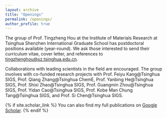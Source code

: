```yaml
---
layout: archive
title: "Openings"
permalink: /openings/
author_profile: true
---
```


The group of Prof. Tingzheng Hou at the Institute of Materials Research at Tsinghua Shenzhen International Graduate School has postdoctoral positions available (year-round). We ask those interested to send their curriculum vitae, cover letter, and references to [tingzhenghou@sz.tsinghua.edu.cn](mailto:tingzhenghou@sz.tsinghua.edu.cn).

Collaborations with leading scientists in the field are encouraged. The group involves with co-funded research projects with Prof. Feiyu Kang@Tsinghua SIGS, Prof. Qiang Zhang@Tsinghua ChemE, Prof. Yanbing He@Tsinghua SIGS, Prof. Shixi Zhao@Tsinghua SIGS, Prof. Guangmin Zhou@Tsinghua SIGS, Prof. Yidan Cao@Tsinghua SIGS, Prof. Kobe Man Chung Tang@Tsinghua SIGS, and Prof. Si Chen@Tsinghua SIGS.


{% if site.scholar_link %}
  You can also find my full publications on <a href="{{site.scholar_link}}" target="_blank">Google Scholar</a>.
{% endif %}

<script src="/assets/js/vanilla-back-to-top.min.js"></script>
<script>addBackToTop({
  diameter: 56,
  backgroundColor: '#ddd',
  textColor: '#003262'
})</script>
